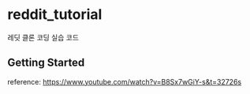 # reddit_tutorial
레딧 클론 코딩 실습 코드
## Getting Started
reference: https://www.youtube.com/watch?v=B8Sx7wGiY-s&t=32726s
